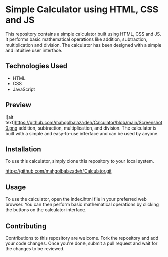 # Simple Calculator using HTML, CSS and JS

This repository contains a simple calculator built using HTML, CSS and JS. It performs basic mathematical operations like addition, subtraction, multiplication and division. The calculator has been designed with a simple and intuitive user interface.

## Technologies Used

- HTML
- CSS
- JavaScript

## Preview

![alt text]https://github.com/mahgolbalazadeh/Calculator/blob/main/Screenshot0.png
addition, subtraction, multiplication, and division. The calculator is built with a simple and easy-to-use interface and can be used by anyone.

## Installation

To use this calculator, simply clone this repository to your local system.

<https://github.com/mahgolbalazadeh/Calculator.git>


## Usage

To use the calculator, open the index.html file in your preferred web browser. You can then perform basic mathematical operations by clicking the buttons on the calculator interface.

## Contributing

Contributions to this repository are welcome. Fork the repository and add your code changes. Once you're done, submit a pull request and wait for the changes to be reviewed.